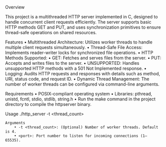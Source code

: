 Overview

This project is a multithreaded HTTP server implemented in C, designed to handle concurrent client requests efficiently. The server supports basic HTTP methods GET and PUT, and uses synchronization primitives to ensure thread-safe operations on shared resources.

Features
	• Multithreaded Architecture: Utilizes worker threads to handle multiple client requests simultaneously.
	• Thread-Safe File Access: Implements reader-writer locks for synchronized file operations.
	• HTTP Methods Supported:
	• GET: Fetches and serves files from the server.
	• PUT: Accepts and writes files to the server.
	• UNSUPPORTED: Handles unsupported HTTP methods with a 501 Not Implemented response.
	• Logging: Audits HTTP requests and responses with details such as method, URI, status code, and request ID.
	• Dynamic Thread Management: The number of worker threads can be configured via command-line arguments.

 Requirements
  	• POSIX-compliant operating system
  	• Libraries: pthread, unistd, fcntl, stdio, stdlib, string.h
  	• Run the make command in the project directory to compile the httpserver binary.

 Usage
  	./http_server -t <thread_count> <port>
  
 	Arguments
		• -t <thread_count>: (Optional) Number of worker threads. Default is 4.
		• <port>: Port number to listen for incoming connections (1–65535).
